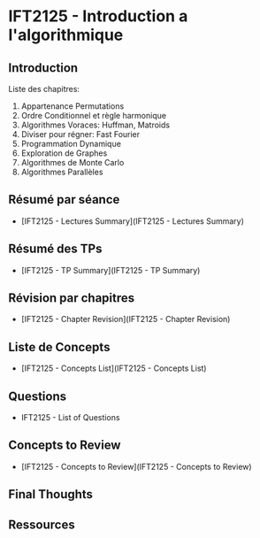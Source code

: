 # IFT2125 - Introduction a l'algorithmique

## Introduction

Liste des chapitres:
1. Appartenance Permutations
2. Ordre Conditionnel et règle harmonique
3. Algorithmes Voraces: Huffman, Matroids
4. Diviser pour régner: Fast Fourier
5. Programmation Dynamique
6. Exploration de Graphes
7. Algorithmes de Monte Carlo
8. Algorithmes Parallèles


## Résumé par séance

- [IFT2125 - Lectures Summary](IFT2125 - Lectures Summary)

## Résumé des TPs

- [IFT2125 - TP Summary](IFT2125 - TP Summary)

## Révision par chapitres

- [IFT2125 - Chapter Revision](IFT2125 - Chapter Revision)

## Liste de Concepts

- [IFT2125 - Concepts List](IFT2125 - Concepts List)

## Questions

- IFT2125 - List of Questions

## Concepts to Review

- [IFT2125 - Concepts to Review](IFT2125 - Concepts to Review)


## Final Thoughts

## Ressources
